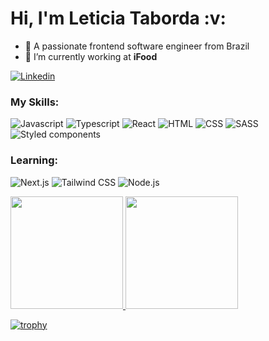 <h1>Hi, I'm Leticia Taborda :v:</h1>

- :smiling_face_with_three_hearts: A passionate frontend software engineer from Brazil
- :briefcase: I’m currently working at **iFood**

[![Linkedin](https://img.shields.io/badge/LinkedIn-0077B5?style=flat&logo=linkedin)](https://www.linkedin.com/in/jessicamedeirospocarli/)

### My Skills:
![Javascript](https://img.shields.io/badge/Javascript-282C34?style=flat&logo=javascript)
![Typescript](https://img.shields.io/badge/Typescript-282C34?logo=typescript)
![React](https://img.shields.io/badge/React-282C34?logo=react)
![HTML](https://img.shields.io/badge/HTML-282C34?logo=html5)
![CSS](https://img.shields.io/badge/CSS-282C34?logo=css3&logoColor=1572B6)
![SASS](https://img.shields.io/badge/SASS-282C34?logo=sass)
![Styled components](https://img.shields.io/badge/Styled%20components-282C34?logo=styled-components)

### Learning:

![Next.js](https://img.shields.io/badge/Next.js-282C34?logo=next.js)
![Tailwind CSS](https://img.shields.io/badge/Tailwind%20CSS-282C34?logo=tailwind-css)
![Node.js](https://img.shields.io/badge/Node.js-282C34?logo=node.js)

<div>
  <a href="https://github.com/lestaborda">
  <img height="180em" src="https://github-readme-stats.vercel.app/api/top-langs/?username=lestaborda&layout=compact&langs_count=7&theme=dracula"/>
  <img height="180em" src="https://github-readme-stats.vercel.app/api?username=lestaborda&show_icons=true&theme=dracula&include_all_commits=true&count_private=true"/>
</div>

[![trophy](https://github-profile-trophy.vercel.app/?username=lestaborda&theme=onedark)](https://github.com/lestaborda/github-profile-trophy)
